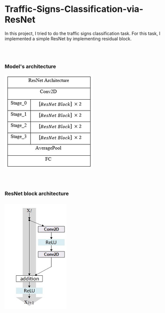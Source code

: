 # Traffic-Signs-Classification-via-ResNet

In this project, I tried to do the traffic signs classification task. For this task, I implemented a simple ResNet by implementing residual block. 

<br />
<br />


<h3>Model's architecture</h3>

![alt text](architecture.jpg "Model's architecture")

<br />
<br />

<h3> ResNet block architecture<h3>

![alt text](block.jpg "residual block")




